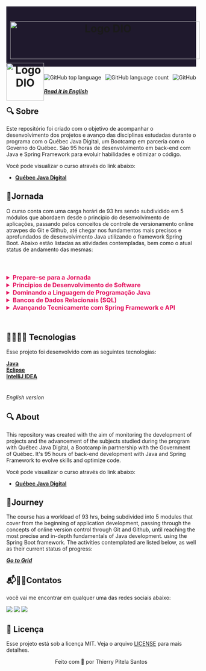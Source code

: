 <h1 align="center" style="background-color: #1F192D; height: 100px; padding: 30px 0; width: 100%">
   <img src="https://hermes.digitalinnovation.one/assets/diome/logo.png" alt="Logo DIO" height="100%" style="padding:10px;"/>
   <img src="https://hermes.digitalinnovation.one/files/assets/67e98e90-35be-41a2-96f0-943d500c27ed.png" alt="Logo DIO"  width="100px" height="100%" style="float:left"/>
</h1>

<div style="display: flex; justify-content: center; align-items: center; margin: 20px 0; justify-content: space-between; padding: 0 px;">
  <img alt="GitHub top language" src="https://img.shields.io/github/languages/top/Azanniel/nlw-return?color=blue">

  <img alt="GitHub language count" src="https://img.shields.io/github/languages/count/Azanniel/nlw-return?color=blueviolet">

  <img alt="GitHub" src="https://img.shields.io/github/license/Azanniel/nlw-return?color=magenta">
</div>

**_[Read it in English](#English)_**

## 🔍 **Sobre**
Este repositório foi criado com o objetivo de acompanhar o desenvolvimento dos projetos e avanço das disciplinas estudadas durante o programa com o Québec Java Digital, um Bootcamp em parceria com o Governo do Québec. São 95 horas de desenvolvimento em back-end com Java e Spring Framework para evoluir habilidades e otimizar o código. 

Você pode visualizar o curso através do link abaixo:
- **[Québec Java Digital](https://web.dio.me/track/d4a8a79e-3f08-402c-a5dd-d7cfec1b0447)**
  

## 🧭**Jornada**
O curso conta com uma carga horári de 93 hrs sendo subdividido em 5 módulos que abordaem desde o principio do desenvolvimento de aplicações, passando pelos conceitos de controle de versionamento online atravpes do Git e Github, até chegar nos fundamentos mais precisos e aprofundados de desenvolvimento Java utilizando o framework Spring Boot. Abaixo estão listadas as atividades contempladas, bem como o atual status de andamento das mesmas:

#

<br>
<div stye="display: flex; width: 100%;" id="grid">
  <details>
    <summary style="font-size:16px; font-weight: bold; color: #E4105D;">Prepare-se para a Jornada</summary>
    <table style="width:100%; border: 1px solid #FF82B0;">
      <tr>
        <td style="border-right: 1px solid #FF82B0; width:90%">Prepare-se para a Jornada</td>
        <td style="display: flex;justify-content: center;">✅</td>
      </tr>
      <tr>
        <td style="border-right: 1px solid #FF82B0; width:90%">Conheça as Oportunidades DIO</td>
        <td style="display: flex;justify-content: center">✅</td>
      </tr>
      <tr>
        <td style="border-right: 1px solid #FF82B0; width:90%">Seja protagonista neste Bootcamp</td>
        <td style="display: flex;justify-content: center">✅</td>
      </tr>
      <tr>
        <td style="border-right: 1px solid #FF82B0; width:90%">Conheça as Oportunidades DIO</td>
        <td style="display: flex;justify-content: center">✅</td>
      </tr>
      <tr>
        <td style="border-right: 1px solid #FF82B0; width:90%">Introdução ao Desenvolvimento de Software</td>
        <td style="display: flex;justify-content: center">✅</td>
      </tr>
  </table>
  </details>
  <details>
    <summary style="font-size:16px; font-weight: bold; color: #E4105D;">Principios de Desenvolvimento de Software</summary>
    <table style="width:100%; border: 1px solid #FF82B0;">
    <tr>
      <td style="width:90%; border-right: 1px solid #FF82B0;">Introdução à Programação e Pensamento Computacional</td>
      <td style=" display: flex;justify-content: center">✅</td>
    </tr>
    <tr>
      <td style="width:90%; border-right: 1px solid #FF82B0;">Introdução ao Git e Github</td>
      <td style=" display: flex;justify-content: center">✅</td>
    </tr>
    <tr>
      <td style="width:90%; border-right: 1px solid #FF82B0;">Criando seu Primeiro Repositório no GitHub Para Compartilhar Seu Progresso</td>
      <td style=" display: flex;justify-content: center">✅</td>
    </tr>
    <tr>
      <td style="width:90%; border-right: 1px solid #FF82B0;">Criando seu Primeiro Repositório no GitHub Para Compartilhar Seu Progresso</td>
      <td style=" display: flex;justify-content: center">✅</td>
    </tr>
  </table>
  </details>
  <details>
    <summary style="font-size:16px; font-weight: bold; color: #E4105D;">Dominando a Linguagem de Programação Java</summary>
    <table style="width:100%; border: 1px solid #FF82B0;">
    <tr>
      <td style="border-right: 1px solid #FF82B0; width:90%">Dominando IDEs Java</td>
      <td style="display: flex;justify-content: center">✅</td>
    </tr>
    <tr>
      <td style="border-right: 1px solid #FF82B0; width:90%">Variáveis, Tipos de Dados e Operadores Matemáticos em Java</td>
      <td style="display: flex;justify-content: center">✅</td>
    </tr>
    <tr>
      <td style="border-right: 1px solid #FF82B0; width:90%">Entendendo Métodos Java</td>
      <td style="display: flex;justify-content: center">✅</td>
    </tr>
    <tr>
      <td style="border-right: 1px solid #FF82B0; width:90%">Introdução e Estruturas Condicionais com Java</td>
      <td style="display: flex;justify-content: center">✅</td>
    </tr>
    <tr>
      <td style="border-right: 1px solid #FF82B0; width:90%">Estruturas de Repetição em Java</td>
      <td style="display: flex;justify-content: center">✅</td>
    </tr>
    <tr>
      <td style="border-right: 1px solid #FF82B0; width:90%">Java e Tratamento de Exceções</td>
      <td style="display: flex;justify-content: center">✅</td>
    </tr>
    <tr>
      <td style="border-right: 1px solid #FF82B0; width:90%">Trabalhando com Collections Java</td>
      <td style="display: flex;justify-content: center">✅</td>
    </tr>
    <tr>
      <td style="border-right: 1px solid #FF82B0; width:90%">Desafios de Código Básico Java - Québec</td>
      <td style="display: flex;justify-content: center">✅</td>
    </tr>
    <tr>
      <td style="border-right: 1px solid #FF82B0; width:90%">Programação Orientada a Objetos</td>
      <td style="display: flex;justify-content: center">✅</td>
    </tr>
    <tr>
      <td style="border-right: 1px solid #FF82B0; width:90%">Debugging Java</td>
      <td style="display: flex;justify-content: center">✅</td>
    </tr>
    <tr>
      <td style="border-right: 1px solid #FF82B0; width:90%">Tratamento de Exceções Java</td>
      <td style="display: flex;justify-content: center">✅</td>
    </tr>
    <tr>
      <td style="border-right: 1px solid #FF82B0; width:90%">Testes Unitários com JUnit</td>
      <td style="display: flex;justify-content: center">✅</td>
    </tr>
    <tr>
      <td style="border-right: 1px solid #FF82B0; width:90%">Desafios de Código Intermediário Java - Québec</td>
      <td style="display: flex;justify-content: center">✅</td>
    </tr>
    <tr>
      <td style="border-right: 1px solid #FF82B0; width:90%">Criando um Banco Digital com Java e Orientação a Objetos</td>
      <td style="display: flex;justify-content: center">✅</td>
    </tr>
  </table>
  </details>
  <details>
    <summary style="font-size:16px; font-weight: bold; color: #E4105D;">Bancos de Dados Relacionais (SQL)</summary>
    <table style="width:100%; border: 1px solid #FF82B0;">
    <tr>
      <td style="border-right: 1px solid #FF82B0; width:90%">Conceitos e Melhores Práticas com Bancos de Dados PostgreSQL</td>
      <td style="display: flex;justify-content: center">✅</td>
    </tr>
  </table>
  </details>
  <details>
  <summary style="font-size:16px; font-weight: bold; color: #E4105D;">Avançando Tecnicamente com Spring Framework e API
 </summary>
  <table style="width:100%; border: 1px solid #FF82B0;">
    <tr>
      <td style="border-right: 1px solid #FF82B0; width:90%; font-size:12px;; font-size:12px">Principais Protocolos de Comunicação da Internet</td>
      <td style="display: flex;justify-content: center">✅</td>
    </tr>
    <tr>
      <td style="border-right: 1px solid #FF82B0; width:90%; font-size:12px;">Gerenciamento de Dependências e Build em Java com Maven</td>
      <td style="display: flex; justify-content: center;">✅</td>
    </tr>
    <tr>
      <td style="border-right: 1px solid #FF82B0; width:90%; font-size:12px;">Introdução ao Spring Framework</td>
      <td style="display: flex;justify-content: center">✅</td>
    </tr>
    <tr>
      <td style="border-right: 1px solid #FF82B0; width:90%; font-size:12px;">Simplificando Projetos Java com o Spring Boot</td>
      <td style="display: flex;justify-content: center">❌</td>
    </tr>
    <tr>
      <td style="border-right: 1px solid #FF82B0; width:90%; font-size:12px;">Imersão no Spring Framework com Spring Boot</td>
      <td style="display: flex;justify-content: center">❌</td>
    </tr>
    <tr>
      <td style="border-right: 1px solid #FF82B0; width:90%; font-size:12px;">Criando uma API REST Documentada com Spring Web e Swagger</td>
      <td style="display: flex;justify-content: center">❌</td>
    </tr>
    <tr>
      <td style="border-right: 1px solid #FF82B0; width:90%; font-size:12px;">Adicionando Segurança a uma API REST com Spring Security</td>
      <td style="display: flex;justify-content: center">❌</td>
    </tr>
    <tr>
      <td style="border-right: 1px solid #FF82B0; width:90%; font-size:12px;">Explorando Padrões de Projetos na Prática com Java</td>
      <td style="display: flex;justify-content: center">❌</td>
    </tr>
    <tr>
      <td style="border-right: 1px solid #FF82B0; width:90%;font-size:12px;">Realizando Deploy na Nuvem de um Conjunto de API’s Desenvolvida em Spring Boot</td>
      <td style="display: flex;justify-content: center">❌</td>
    </tr>
</table>
</details>
</div>
<br>

#


## 🧑‍💻🧑‍💻 Tecnologias

Esse projeto foi desenvolvido com as seguintes tecnologias:

**[Java](https://www.oracle.com/java/technologies/downloads/)**<br>
**[Eclipse](https://www.eclipse.org/downloads/)**<br>
**[IntelliJ IDEA](https://www.jetbrains.com/idea/download/#section=windows)**<br>
<!-- - [Java](https://reactjs.org)
- [SpringBoot](https://tailwindcss.com)
- [Vite](https://vitejs.dev)
- [TypeScript](https://www.typescriptlang.org)
- [Express](https://expressjs.com/pt-br)
- [Prisma](https://www.prisma.io)
- [Jest](https://jestjs.io)
- [React Native](https://reactnative.dev/)
- [Expo](https://expo.dev/) -->

#

<div id="English">

_English version_

## 🔍 **About**
This repository was created with the aim of monitoring the development of projects and the advancement of the subjects studied during the program with Québec Java Digital, a Bootcamp in partnership with the Government of Québec. It's 95 hours of back-end development with Java and Spring Framework to evolve skills and optimize code. 

Você pode visualizar o curso através do link abaixo:
- **[Québec Java Digital](https://web.dio.me/track/d4a8a79e-3f08-402c-a5dd-d7cfec1b0447)**
  

## 🧭**Journey**
The course has a workload of 93 hrs, being subdivided into 5 modules that cover from the beginning of application development, passing through the concepts of online version control through Git and Github, until reaching the most precise and in-depth fundamentals of Java development. using the Spring Boot framework. The activities contemplated are listed below, as well as their current status of progress:

**_[Go to Grid](#grid)_**
</div>

## 📬🧑‍💻Contatos

 você vai me encontrar em qualquer uma das redes sociais abaixo:

 <a href="https://www.instagram.com/mm_thierry" target="_blank"><img src="https://img.shields.io/badge/-Instagram-%23E4405F?style=for-the-badge&logo=instagram&logoColor=white" target="_blank"></a>
  <a href = "mailto:thierrypitela@hotmail.com"><img src="https://img.shields.io/badge/Microsoft_Outlook-0078D4?style=for-the-badge&logo=microsoft-outlook&logoColor=white" target="_blank"></a>
  <a href="https://www.linkedin.com/in/thierry-pitela-santos-970221188" target="_blank"><img src="https://img.shields.io/badge/-LinkedIn-%230077B5?style=for-the-badge&logo=linkedin&logoColor=white" target="_blank"></a> 

## 📝 Licença

Esse projeto está sob a licença MIT. Veja o arquivo [LICENSE](LICENSE.md) para mais detalhes.

<p align="center">Feito com 💜 por Thierry Pitela Santos</p>
